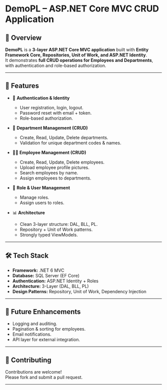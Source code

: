 # DemoPL – ASP.NET Core MVC CRUD Application

## 📌 Overview  
**DemoPL** is a **3-layer ASP.NET Core MVC application** built with **Entity Framework Core, Repositories, Unit of Work, and ASP.NET Identity**.  
It demonstrates **full CRUD operations for Employees and Departments**, with authentication and role-based authorization.  

---

## 🚀 Features  
- 👤 **Authentication & Identity**  
  - User registration, login, logout.  
  - Password reset with email + token.  
  - Role-based authorization.  

- 🏢 **Department Management (CRUD)**  
  - Create, Read, Update, Delete departments.  
  - Validation for unique department codes & names.  

- 👨‍💼 **Employee Management (CRUD)**  
  - Create, Read, Update, Delete employees.  
  - Upload employee profile pictures.  
  - Search employees by name.  
  - Assign employees to departments.  

- 🔐 **Role & User Management**  
  - Manage roles.  
  - Assign users to roles.  

- 📊 **Architecture**  
  - Clean 3-layer structure: DAL, BLL, PL.  
  - Repository + Unit of Work patterns.  
  - Strongly typed ViewModels.  

---

## 🛠️ Tech Stack  
- **Framework:** .NET 6 MVC  
- **Database:** SQL Server (EF Core)  
- **Authentication:** ASP.NET Identity + Roles  
- **Architecture:** 3-Layer (DAL, BLL, PL)  
- **Design Patterns:** Repository, Unit of Work, Dependency Injection  

---

## 🌟 Future Enhancements  
- Logging and auditing.  
- Pagination & sorting for employees.  
- Email notifications.  
- API layer for external integration.  

---

## 🤝 Contributing  
Contributions are welcome!  
Please fork and submit a pull request.  

---